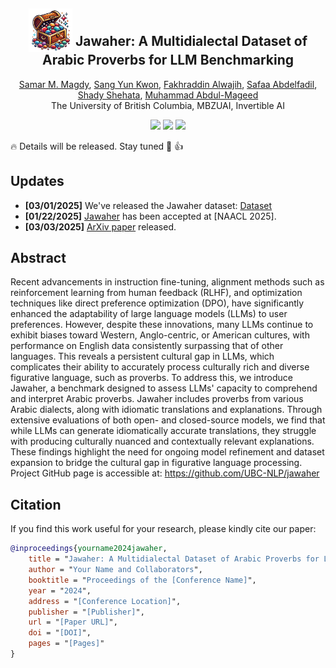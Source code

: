 <div align="center">

<h2 class="papername">
  <img src="./assets/Jawaher_Logo.png" style="vertical-align: -10px;" height="70px" width="70px">
  Jawaher: A Multidialectal Dataset of Arabic Proverbs for LLM Benchmarking
</h2>

  <div>
    <div>
      <a href="https://your-institution.edu/team" target="_blank">Samar M. Magdy</a>,
      <a href="https://skwon01-ubc.github.io/website/" target="_blank">Sang Yun Kwon</a>,
      <a href="https://your-institution.edu/team" target="_blank">Fakhraddin Alwajih</a>,
      <a href="https://your-institution.edu/team" target="_blank">Safaa Abdelfadil</a>,
      <a href="https://your-institution.edu/team" target="_blank">Shady Shehata</a>,
      <a href="https://mageed.arts.ubc.ca/" target="_blank">Muhammad Abdul-Mageed</a>
    </div>
    The University of British Columbia, MBZUAI, Invertible AI<br>
  </div>
</div>

<p align="center">
  <a href='https://arxiv.org/abs/2503.00231'><img src='https://img.shields.io/badge/Paper-Arxiv-red'></a>
  <a href='https://huggingface.co/datasets/UBC-NLP/Jawaher-benchmark'><img src='https://img.shields.io/badge/Dataset-HuggingFace-green'></a>
  <a href='#'><img src='https://img.shields.io/badge/Publication-NAACL 2025-yellow'></a>
</p>

:fire: Details will be released. Stay tuned :beers: :+1:

</div>

## Updates
- **[03/01/2025]** We've released the Jawaher dataset: [Dataset](https://huggingface.co/datasets/UBC-NLP/Jawaher-benchmark)
- **[01/22/2025]** [Jawaher](#) has been accepted at [NAACL 2025].
- **[03/03/2025]** [ArXiv paper](#) released.

## Abstract
Recent advancements in instruction fine-tuning, alignment methods such as reinforcement learning from human feedback (RLHF), and optimization techniques like direct preference optimization (DPO), have significantly enhanced the adaptability of large language models (LLMs) to user preferences. However, despite these innovations, many LLMs continue to exhibit biases toward Western, Anglo-centric, or American cultures, with performance on English data consistently surpassing that of other languages. This reveals a persistent cultural gap in LLMs, which complicates their ability to accurately process culturally rich and diverse figurative language, such as proverbs. To address this, we introduce Jawaher, a benchmark designed to assess LLMs' capacity to comprehend and interpret Arabic proverbs. Jawaher includes proverbs from various Arabic dialects, along with idiomatic translations and explanations. Through extensive evaluations of both open- and closed-source models, we find that while LLMs can generate idiomatically accurate translations, they struggle with producing culturally nuanced and contextually relevant explanations. These findings highlight the need for ongoing model refinement and dataset expansion to bridge the cultural gap in figurative language processing. Project GitHub page is accessible at: https://github.com/UBC-NLP/jawaher

## Citation

If you find this work useful for your research, please kindly cite our paper:
```bibtex
@inproceedings{yourname2024jawaher,
    title = "Jawaher: A Multidialectal Dataset of Arabic Proverbs for LLM Benchmarking",
    author = "Your Name and Collaborators",
    booktitle = "Proceedings of the [Conference Name]",
    year = "2024",
    address = "[Conference Location]",
    publisher = "[Publisher]",
    url = "[Paper URL]",
    doi = "[DOI]",
    pages = "[Pages]"
}
